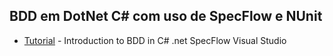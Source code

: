 ## BDD em DotNet C# com uso de SpecFlow e NUnit
* [Tutorial](https://www.youtube.com/watch?v=4hv_qyrLvp4) - Introduction to BDD in C# .net SpecFlow Visual Studio
